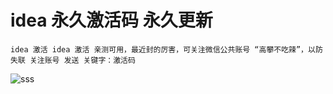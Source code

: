# idea 永久激活码 永久更新
`idea 激活 idea 激活 亲测可用，最近封的厉害，可关注微信公共账号 “高攀不吃辣”，以防失联 关注账号 发送 关键字：激活码`


![sss](https://ae01.alicdn.com/kf/Hb8d1aeafade440ee9d5d07ec58f97ff5D.jpg)
